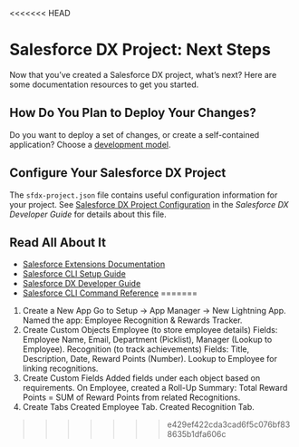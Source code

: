 <<<<<<< HEAD
# Salesforce DX Project: Next Steps

Now that you’ve created a Salesforce DX project, what’s next? Here are some documentation resources to get you started.

## How Do You Plan to Deploy Your Changes?

Do you want to deploy a set of changes, or create a self-contained application? Choose a [development model](https://developer.salesforce.com/tools/vscode/en/user-guide/development-models).

## Configure Your Salesforce DX Project

The `sfdx-project.json` file contains useful configuration information for your project. See [Salesforce DX Project Configuration](https://developer.salesforce.com/docs/atlas.en-us.sfdx_dev.meta/sfdx_dev/sfdx_dev_ws_config.htm) in the _Salesforce DX Developer Guide_ for details about this file.

## Read All About It

- [Salesforce Extensions Documentation](https://developer.salesforce.com/tools/vscode/)
- [Salesforce CLI Setup Guide](https://developer.salesforce.com/docs/atlas.en-us.sfdx_setup.meta/sfdx_setup/sfdx_setup_intro.htm)
- [Salesforce DX Developer Guide](https://developer.salesforce.com/docs/atlas.en-us.sfdx_dev.meta/sfdx_dev/sfdx_dev_intro.htm)
- [Salesforce CLI Command Reference](https://developer.salesforce.com/docs/atlas.en-us.sfdx_cli_reference.meta/sfdx_cli_reference/cli_reference.htm)
=======
1. Create a New App
  Go to Setup → App Manager → New Lightning App.
  Named the app: Employee Recognition & Rewards Tracker.
2. Create Custom Objects
    Employee (to store employee details)
    Fields: Employee Name, Email, Department (Picklist), Manager (Lookup to Employee).
  Recognition (to track achievements)
    Fields: Title, Description, Date, Reward Points (Number).
    Lookup to Employee for linking recognitions.
3. Create Custom Fields
  Added fields under each object based on requirements.
  On Employee, created a Roll-Up Summary: Total Reward Points = SUM of Reward Points from related Recognitions.
4. Create Tabs
  Created Employee Tab.
  Created Recognition Tab.
>>>>>>> e429ef422cda3cad6f5c076bf838635b1dfa606c
